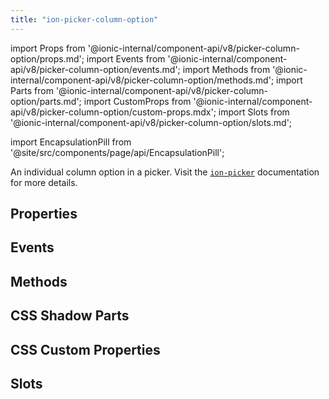 ```yaml
---
title: "ion-picker-column-option"
---
```


import Props from '@ionic-internal/component-api/v8/picker-column-option/props.md';
import Events from '@ionic-internal/component-api/v8/picker-column-option/events.md';
import Methods from '@ionic-internal/component-api/v8/picker-column-option/methods.md';
import Parts from '@ionic-internal/component-api/v8/picker-column-option/parts.md';
import CustomProps from '@ionic-internal/component-api/v8/picker-column-option/custom-props.mdx';
import Slots from '@ionic-internal/component-api/v8/picker-column-option/slots.md';

<head>
  <title>ion-picker-column-option: The individual options within a column in a picker.</title>
  <meta name="description" content="An individual column option in a picker." />
</head>

import EncapsulationPill from '@site/src/components/page/api/EncapsulationPill';

<EncapsulationPill type="shadow" />

An individual column option in a picker. Visit the [`ion-picker`](./picker.md) documentation for more details.

## Properties

<Props />

## Events

<Events />

## Methods

<Methods />

## CSS Shadow Parts

<Parts />

## CSS Custom Properties

<CustomProps />

## Slots

<Slots />
